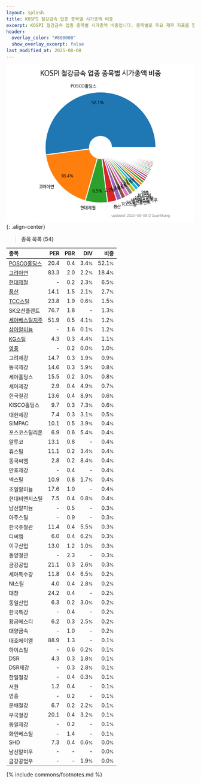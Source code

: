 ```yaml
---
layout: splash
title: KOSPI 철강금속 업종 종목별 시가총액 비중
excerpt: KOSPI 철강금속 업종 종목별 시가총액 비중입니다. 종목별로 주요 재무 지표를 함께 표시합니다.
header:
  overlay_color: "#800000"
  show_overlay_excerpt: false
last_modified_at: 2025-08-08
---
```



![KOSPI 철강금속 업종 종목별 시가총액 비중](/stats/sector/images/kospi_업종_철강금속_종목.png){: .align-center}


> **종목 목록 (54)**<a id="list"></a>

| **종목** | **PER** | **PBR** | **DIV** | **비중** |
| :------- | ------: | ------: | ------: | -------: |
| [POSCO홀딩스](/005490/) | 20.4 | 0.4 | 3.4<small>%</small> | 52.1<small>%</small> |
| [고려아연](/010130/) | 83.3 | 2.0 | 2.2<small>%</small> | 18.4<small>%</small> |
| [현대제철](/004020/) | - | 0.2 | 2.3<small>%</small> | 6.5<small>%</small> |
| [풍산](/103140/) | 14.1 | 1.5 | 2.1<small>%</small> | 2.7<small>%</small> |
| [TCC스틸](/002710/) | 23.8 | 1.9 | 0.6<small>%</small> | 1.5<small>%</small> |
| SK오션플랜트 | 76.7 | 1.8 | - | 1.3<small>%</small> |
| [세아베스틸지주](/001430/) | 51.9 | 0.5 | 4.1<small>%</small> | 1.2<small>%</small> |
| [삼아알미늄](/006110/) | - | 1.6 | 0.1<small>%</small> | 1.2<small>%</small> |
| [KG스틸](/016380/) | 4.3 | 0.3 | 4.4<small>%</small> | 1.1<small>%</small> |
| [영풍](/000670/) | - | 0.2 | 0.0<small>%</small> | 1.0<small>%</small> |
| 고려제강 | 14.7 | 0.3 | 1.9<small>%</small> | 0.9<small>%</small> |
| 동국제강 | 14.6 | 0.3 | 5.9<small>%</small> | 0.8<small>%</small> |
| 세아홀딩스 | 15.5 | 0.2 | 3.0<small>%</small> | 0.8<small>%</small> |
| 세아제강 | 2.9 | 0.4 | 4.9<small>%</small> | 0.7<small>%</small> |
| 한국철강 | 13.6 | 0.4 | 8.9<small>%</small> | 0.6<small>%</small> |
| KISCO홀딩스 | 9.7 | 0.3 | 7.3<small>%</small> | 0.6<small>%</small> |
| 대한제강 | 7.4 | 0.3 | 3.1<small>%</small> | 0.5<small>%</small> |
| SIMPAC | 10.1 | 0.5 | 3.9<small>%</small> | 0.4<small>%</small> |
| 포스코스틸리온 | 6.9 | 0.6 | 5.4<small>%</small> | 0.4<small>%</small> |
| 알루코 | 13.1 | 0.8 | - | 0.4<small>%</small> |
| 휴스틸 | 11.1 | 0.2 | 3.4<small>%</small> | 0.4<small>%</small> |
| 동국씨엠 | 2.8 | 0.2 | 8.4<small>%</small> | 0.4<small>%</small> |
| 만호제강 | - | 0.4 | - | 0.4<small>%</small> |
| 넥스틸 | 10.9 | 0.8 | 1.7<small>%</small> | 0.4<small>%</small> |
| 조일알미늄 | 17.6 | 1.0 | - | 0.4<small>%</small> |
| 현대비앤지스틸 | 7.5 | 0.4 | 0.8<small>%</small> | 0.4<small>%</small> |
| 남선알미늄 | - | 0.5 | - | 0.3<small>%</small> |
| 아주스틸 | - | 0.9 | - | 0.3<small>%</small> |
| 한국주철관 | 11.4 | 0.4 | 5.5<small>%</small> | 0.3<small>%</small> |
| 디씨엠 | 6.0 | 0.4 | 6.2<small>%</small> | 0.3<small>%</small> |
| 이구산업 | 13.0 | 1.2 | 1.0<small>%</small> | 0.3<small>%</small> |
| 동양철관 | - | 2.3 | - | 0.3<small>%</small> |
| 금강공업 | 21.1 | 0.3 | 2.6<small>%</small> | 0.3<small>%</small> |
| 세아특수강 | 11.8 | 0.4 | 6.5<small>%</small> | 0.2<small>%</small> |
| NI스틸 | 4.0 | 0.4 | 2.8<small>%</small> | 0.2<small>%</small> |
| 대창 | 24.2 | 0.4 | - | 0.2<small>%</small> |
| 동일산업 | 6.3 | 0.2 | 3.0<small>%</small> | 0.2<small>%</small> |
| 한국특강 | - | 0.4 | - | 0.2<small>%</small> |
| 황금에스티 | 6.2 | 0.3 | 2.5<small>%</small> | 0.2<small>%</small> |
| 대양금속 | - | 1.0 | - | 0.2<small>%</small> |
| 대호에이엘 | 88.9 | 1.3 | - | 0.1<small>%</small> |
| 하이스틸 | - | 0.6 | 0.2<small>%</small> | 0.1<small>%</small> |
| DSR | 4.3 | 0.3 | 1.8<small>%</small> | 0.1<small>%</small> |
| DSR제강 | - | 0.3 | 2.8<small>%</small> | 0.1<small>%</small> |
| 한일철강 | - | 0.4 | 0.3<small>%</small> | 0.1<small>%</small> |
| 서원 | 1.2 | 0.4 | - | 0.1<small>%</small> |
| 영흥 | - | 0.2 | - | 0.1<small>%</small> |
| 문배철강 | 6.7 | 0.2 | 2.2<small>%</small> | 0.1<small>%</small> |
| 부국철강 | 20.1 | 0.4 | 3.2<small>%</small> | 0.1<small>%</small> |
| 동일제강 | - | 0.2 | - | 0.1<small>%</small> |
| 화인베스틸 | - | 1.4 | - | 0.1<small>%</small> |
| SHD | 7.3 | 0.4 | 0.6<small>%</small> | 0.0<small>%</small> |
| 남선알미우 | - | - | - | 0.0<small>%</small> |
| 금강공업우 | - | - | 1.9<small>%</small> | 0.0<small>%</small> |

{% include commons/footnotes.md %}